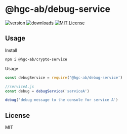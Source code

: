 # @hgc-ab/debug-service

[![version](https://img.shields.io/npm/v/@hgc-ab/debug-service.svg?style=flat-square)](http://npm.im/@hgc-ab/debug-service)
[![downloads](https://img.shields.io/npm/dm/@hgc-ab/debug-service.svg?style=flat-square)](http://npm-stat.com/charts.html?package=@hgc-ab/debug-service&from=2020-01-01)
[![MIT License](https://img.shields.io/npm/l/@hgc-ab/debug-service.svg?style=flat-square)](http://opensource.org/licenses/MIT)

## Usage

Install

```shell script
npm i @hgc-ab/crypto-service
```
Usage

```javascript
const debugService = require('@hgc-ab/debug-service')

//serviceA.js
const debug = debugService('serviceA')

debug('debug message to the console for service A')

```


## License
MIT


